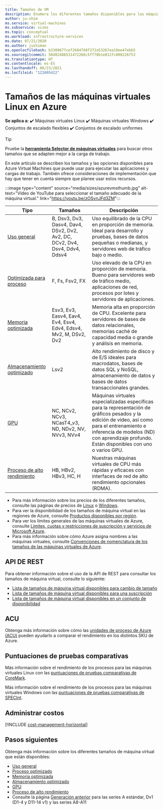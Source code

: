 ```yaml
---
title: Tamaños de VM
description: Enumera los diferentes tamaños disponibles para las máquinas virtuales en Azure.
author: ju-shim
ms.service: virtual-machines
ms.subservice: sizes
ms.topic: conceptual
ms.workload: infrastructure-services
ms.date: 07/21/2020
ms.author: jushiman
ms.openlocfilehash: b3309677cef2684768f272a53267ea19ee47ebb5
ms.sourcegitcommit: 58d82486531472268c5ff70b1e012fc008226753
ms.translationtype: HT
ms.contentlocale: es-ES
ms.lasthandoff: 08/23/2021
ms.locfileid: "122695422"
---
```

# <a name="sizes-for-virtual-machines-in-azure"></a>Tamaños de las máquinas virtuales Linux en Azure

**Se aplica a:** :heavy_check_mark: Máquinas virtuales Linux :heavy_check_mark: Máquinas virtuales Windows :heavy_check_mark: Conjuntos de escalado flexibles :heavy_check_mark: Conjuntos de escalado uniformes

> [!TIP]
> Pruebe la **[herramienta Selector de máquinas virtuales](https://aka.ms/vm-selector)** para buscar otros tamaños que se adapten mejor a la carga de trabajo.

En este artículo se describen los tamaños y las opciones disponibles para Azure Virtual Machines que puede usar para ejecutar las aplicaciones y cargas de trabajo. También ofrece consideraciones de implementación que hay que tener en cuenta siempre que planee usar estos recursos. 

:::image type="content" source="media/sizes/azurevmsthumb.jpg" alt-text="Vídeo de YouTube para seleccionar el tamaño adecuado de la máquina virtual." link="https://youtu.be/zOSvnJFd3ZM":::

| Tipo | Tamaños | Descripción |
|------|-------|-------------|
| [Uso general](sizes-general.md)   | B, Dsv3, Dv3, Dasv4, Dav4, DSv2, Dv2, Av2, DC, DCv2, Dv4, Dsv4, Ddv4, Ddsv4  | Uso equilibrado de la CPU en proporción de memoria. Ideal para desarrollo y pruebas, bases de datos pequeñas o medianas, y servidores web de tráfico bajo o medio. |
| [Optimizada para proceso](sizes-compute.md) | F, Fs, Fsv2, FX | Uso elevado de la CPU en proporción de memoria. Bueno para servidores web de tráfico medio, aplicaciones de red, procesos por lotes y servidores de aplicaciones. |
| [Memoria optimizada](sizes-memory.md) | Esv3, Ev3, Easv4, Eav4, Ev4, Esv4, Edv4, Edsv4, Mv2, M, DSv2, Dv2 | Memoria alta en proporción de CPU. Excelente para servidores de bases de datos relacionales, memorias caché de capacidad media o grande y análisis en memoria.                 |
| [Almacenamiento optimizado](sizes-storage.md) | Lsv2 | Alto rendimiento de disco y de E/S ideales para macrodatos, bases de datos SQL y NoSQL, almacenamiento de datos y bases de datos transaccionales grandes.  |
| [GPU](sizes-gpu.md) | NC, NCv2, NCv3, NCasT4_v3, ND, NDv2, NV, NVv3, NVv4 | Máquinas virtuales especializadas específicas para la representación de gráficos pesados y la edición de vídeo, así como para el entrenamiento e inferencia de modelos (ND) con aprendizaje profundo. Están disponibles con uno o varios GPU. |
| [Proceso de alto rendimiento](sizes-hpc.md) | HB, HBv2, HBv3, HC,  H | Nuestras máquinas virtuales de CPU más rápidas y eficaces con interfaces de red de alto rendimiento opcionales (RDMA). |

- Para más información sobre los precios de los diferentes tamaños, consulte las páginas de precios de [Linux](https://azure.microsoft.com/pricing/details/virtual-machines/#Linux) o [Windows](https://azure.microsoft.com/pricing/details/virtual-machines/Windows/#Windows).
- Para ver la disponibilidad de los tamaños de máquina virtual en las regiones de Azure, consulte [Productos disponibles por región](https://azure.microsoft.com/regions/services/).
- Para ver los límites generales de las máquinas virtuales de Azure, consulte [Límites, cuotas y restricciones de suscripción y servicios de Microsoft Azure](../azure-resource-manager/management/azure-subscription-service-limits.md).
- Para más información sobre cómo Azure asigna nombres a las máquinas virtuales, consulte [Convenciones de nomenclatura de los tamaños de las máquinas virtuales de Azure](./vm-naming-conventions.md).

## <a name="rest-api"></a>API DE REST

Para obtener información sobre el uso de la API de REST para consultar los tamaños de máquina virtual, consulte lo siguiente:

- [Lista de tamaños de máquina virtual disponibles para cambio de tamaño](/rest/api/compute/virtualmachines/listavailablesizes)
- [Lista de tamaños de máquina virtual disponibles para una suscripción](/rest/api/compute/resourceskus/list)
- [Lista de tamaños de máquina virtual disponibles en un conjunto de disponibilidad](/rest/api/compute/availabilitysets/listavailablesizes)

## <a name="acu"></a>ACU

Obtenga más información sobre cómo las [unidades de proceso de Azure (ACU)](acu.md) pueden ayudarlo a comparar el rendimiento en los distintos SKU de Azure.

## <a name="benchmark-scores"></a>Puntuaciones de pruebas comparativas

Más información sobre el rendimiento de los procesos para las máquinas virtuales Linux con las [puntuaciones de pruebas comparativas de CoreMark](./linux/compute-benchmark-scores.md).

Más información sobre el rendimiento de los procesos para las máquinas virtuales Windows con las [puntuaciones de pruebas comparativas de SPECInt](./windows/compute-benchmark-scores.md).

## <a name="manage-costs"></a>Administrar costos

[!INCLUDE [cost-management-horizontal](../../includes/cost-management-horizontal.md)]

## <a name="next-steps"></a>Pasos siguientes

Obtenga más información sobre los diferentes tamaños de máquina virtual que están disponibles:

- [Uso general](sizes-general.md)
- [Proceso optimizado](sizes-compute.md)
- [Memoria optimizada](sizes-memory.md)
- [Almacenamiento optimizado](sizes-storage.md)
- [GPU](sizes-gpu.md)
- [Proceso de alto rendimiento](sizes-hpc.md)
- Consulte la página [Generación anterior](sizes-previous-gen.md) para las series A estándar, Dv1 (D1-4 y D11-14 v1) y las series A8-A11
